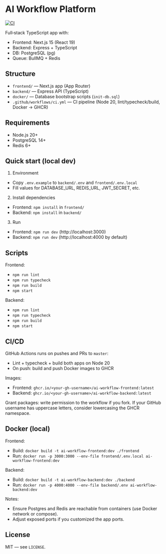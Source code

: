 # AI Workflow Platform

[![CI](https://github.com/your-username/ai-workflow-platform/actions/workflows/ci.yml/badge.svg)](https://github.com/your-username/ai-workflow-platform/actions/workflows/ci.yml)

Full‑stack TypeScript app with:
- Frontend: Next.js 15 (React 19)
- Backend: Express + TypeScript
- DB: PostgreSQL (pg)
- Queue: BullMQ + Redis

## Structure
- `frontend/` — Next.js app (App Router)
- `backend/` — Express API (TypeScript)
- `docker/` — Database bootstrap scripts (`init-db.sql`)
- `.github/workflows/ci.yml` — CI pipeline (Node 20, lint/typecheck/build, Docker → GHCR)

## Requirements
- Node.js 20+
- PostgreSQL 14+
- Redis 6+

## Quick start (local dev)
1) Environment
- Copy `.env.example` to `backend/.env` and `frontend/.env.local`
- Fill values for DATABASE_URL, REDIS_URL, JWT_SECRET, etc.

2) Install dependencies
- Frontend: `npm install` in `frontend/`
- Backend: `npm install` in `backend/`

3) Run
- Frontend: `npm run dev` (http://localhost:3000)
- Backend: `npm run dev` (http://localhost:4000 by default)

## Scripts
Frontend:
- `npm run lint`
- `npm run typecheck`
- `npm run build`
- `npm start`

Backend:
- `npm run lint`
- `npm run typecheck`
- `npm run build`
- `npm start`

## CI/CD
GitHub Actions runs on pushes and PRs to `master`:
- Lint + typecheck + build both apps on Node 20
- On push: build and push Docker images to GHCR

Images:
- Frontend: `ghcr.io/<your-gh-username>/ai-workflow-frontend:latest`
- Backend: `ghcr.io/<your-gh-username>/ai-workflow-backend:latest`

Grant packages: write permission to the workflow if you fork. If your GitHub username has uppercase letters, consider lowercasing the GHCR namespace.

## Docker (local)
Frontend:
- Build: `docker build -t ai-workflow-frontend:dev ./frontend`
- Run: `docker run -p 3000:3000 --env-file frontend/.env.local ai-workflow-frontend:dev`

Backend:
- Build: `docker build -t ai-workflow-backend:dev ./backend`
- Run: `docker run -p 4000:4000 --env-file backend/.env ai-workflow-backend:dev`

Notes:
- Ensure Postgres and Redis are reachable from containers (use Docker network or compose).
- Adjust exposed ports if you customized the app ports.

## License
MIT — see `LICENSE`.
